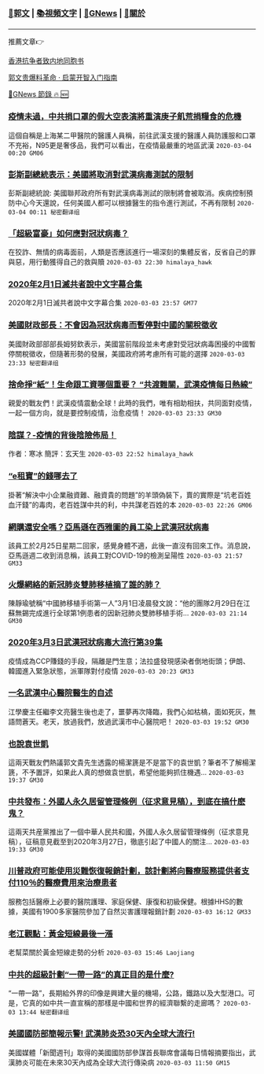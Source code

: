 ###  [:eagle:郭文](https://github.com/ourhimalayas/txt) | [:books:視頻文字](https://github.com/ourhimalayas/txt/blob/master/content/README.md) | [:newspaper:GNews](https://github.com/ourhimalayas/txt/blob/master/content/gnews/README.md) | [:pray:關於](https://github.com/ourhimalayas/home/tree/master/about)
---

推薦文章:point_right:

[香港抗争者致内地同胞书](https://github.com/ourhimalayas/news/blob/master/2019/08/a_letter_from_the_hong_kong_people.md)

[郭文贵爆料革命 · 启蒙开智入门指南](https://github.com/ourhimalayas/txt/issues/1)

[:newspaper:GNews 節錄 :fire: :new:](https://github.com/ourhimalayas/txt/blob/master/content/gnews/README.md) 



### [疫情未過，中共捐口罩的假大空表演將重演庚子飢荒捐糧食的危機](/content/gnews/1/README.md)

這個自稱是上海某二甲醫院的醫護人員稱，前往武漢支援的醫護人員防護服和口罩不充裕，N95更是奢侈品，我們可以看出，在疫情最嚴重的地區武漢  `2020-03-04 00:20 GM06`

### [彭斯副總統表示：美國將取消對武漢病毒測試的限制](/content/gnews/2/README.md)

彭斯副總統說: 美國聯邦政府所有對武漢病毒測試的限制將會被取消。疾病控制預防中心今天還說，任何美國人都可以根據醫生的指令進行測試，不再有限制  `2020-03-04 00:11 秘密翻译组`

### [「超級富豪」如何應對冠狀病毒？](/content/gnews/3/README.md)

在狡詐、無情的病毒面前，人類是否應該進行一場深刻的集體反省，反省自己的罪與惡，用行動獲得自己的救與贖  `2020-03-03 22:30 himalaya_hawk`

### [2020年2月1日滅共者說中文字幕合集](/content/gnews/4/README.md)

2020年2月1日滅共者說中文字幕合集  `2020-03-03 23:57 GM77`

### [美國財政部長：不會因為冠狀病毒而暫停對中國的關稅徵收](/content/gnews/5/README.md)

美國財政部部部長姆努欽表示，美國當前階段並未考慮對受冠狀病毒困擾的中國暫停關稅徵收，但隨著形勢的發展，美國政府將考慮所有可能的選擇  `2020-03-03 23:33 秘密翻译组`

### [捨命掙“紙”！生命跟工資哪個重要？ “共渡難關，武漢疫情每日熱線”](/content/gnews/6/README.md)

親愛的戰友們！武漢疫情震動全球！此時的我們，唯有相助相扶，共同面對疫情，一起一個方向，就是要控制疫情，治愈疫情！  `2020-03-03 23:33 GM30`

### [陰謀？-疫情的背後陰險佈局！](/content/gnews/7/README.md)

作者：寒冰
簡評：玄天生
 `2020-03-03 22:52 himalaya_hawk`

### [“e租寶”的錢哪去了](/content/gnews/8/README.md)

掛著“解決中小企業融資難、融資貴的問題”的羊頭偽裝下，賣的實際是“坑老百姓血汗錢”的毒肉，老百姓謀中共的利，中共謀老百姓的本  `2020-03-03 22:26 GM06`

### [網購還安全嗎？亞馬遜在西雅圖的員工染上武漢冠狀病毒](/content/gnews/9/README.md)

該員工於2月25日星期二回家，感覺身體不適，此後一直沒有回來工作。消息說，亞馬遜週二收到消息稱，該員工對COVID-19的檢測呈陽性  `2020-03-03 21:57 GM33`

### [火爆網絡的新冠肺炎雙肺移植摘了誰的肺？](/content/gnews/10/README.md)

陳靜瑜號稱“中國肺移植手術第一人”3月1日凌晨發文說：“他的團隊2月29日在江蘇無錫完成進行全球第1例患者的因新冠肺炎雙肺移植手術...  `2020-03-03 21:14 GM30`

### [2020年3月3日武漢冠狀病毒大流行第39集](/content/gnews/11/README.md)

疫情成為CCP賺錢的手段，隔離是門生意；法拉盛發現感染者倒地街頭；伊朗、韓國進入緊急狀態，派軍隊對付疫情  `2020-03-03 20:23 GM33`

### [一名武漢中心醫院醫生的自述](/content/gnews/12/README.md)

江學慶主任繼李文亮醫生後也走了，噩夢再次降臨，我們心如枯槁，面如死灰，無語問蒼天。老天，放過我們，放過武漢市中心醫院吧！  `2020-03-03 19:52 GM30`

### [也說袁世凱](/content/gnews/13/README.md)

這兩天戰友們熱議郭文貴先生透露的楊潔篪是不是當下的袁世凱？筆者不了解楊潔篪，不予置評，如果此人真的想做袁世凱，希望他能夠抓住機遇...  `2020-03-03 19:37 GM30`

### [中共發布：外國人永久居留管理條例（征求意見稿），到底在搞什麽鬼？](/content/gnews/14/README.md)

這兩天共産黨推出了一個中華人民共和國，外國人永久居留管理條例（征求意見稿），征稿意見截至到2020年3月27日，徹底引起了中國人的關注...  `2020-03-03 19:33 GM30`

### [川普政府可能使用災難恢復報銷計劃，該計劃將向醫療服務提供者支付110％的醫療費用來治療患者](/content/gnews/15/README.md)

服務包括醫療上必要的醫院護理、家庭保健、康復和初級保健。根據HHS的數據，美國有1900多家醫院參加了自然災害護理報銷計劃  `2020-03-03 16:12 GM33`

### [老江觀點：黃金短線最後一漲](/content/gnews/16/README.md)

老幫菜關於黃金短線走勢的分析  `2020-03-03 15:46 Laojiang`

### [中共的超級計劃“一帶一路”的真正目的是什麼?](/content/gnews/17/README.md)

“一帶一路”，長期給外界的印像是興建大量的機場，公路，鐵路以及大型港口。可是，它真的如中共一直宣稱的那樣是中國和世界的經濟聯繫的走廊嗎？  `2020-03-03 13:44 秘密翻译组`

### [美國國防部簡報示警! 武漢肺炎恐30天內全球大流行!](/content/gnews/18/README.md)

美國媒體「新聞週刊」取得的美國國防部參謀首長聯席會議每日情報摘要指出，武漢肺炎可能在未來30天內成為全球大流行傳染病  `2020-03-03 11:50 GM15`

